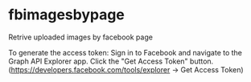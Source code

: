 # fbimagesbypage
Retrive uploaded images by facebook page

To generate the access token: Sign in to Facebook and navigate to the Graph API Explorer app. Click the "Get Access Token" button.
(https://developers.facebook.com/tools/explorer -> Get Access Token)
